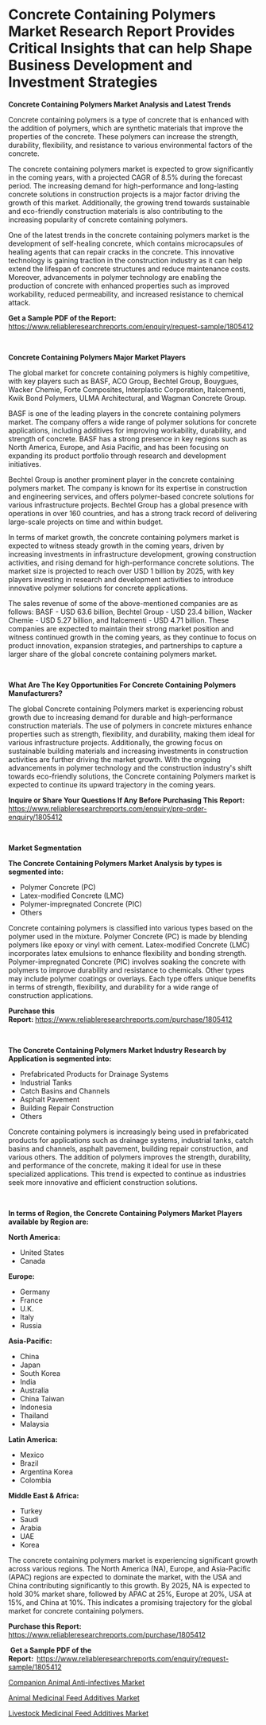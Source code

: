 <p><h1>Concrete Containing Polymers Market Research Report Provides Critical Insights that can help Shape Business Development and Investment Strategies</h1></p><p><strong>Concrete Containing Polymers Market Analysis and Latest Trends</strong></p>
<p><p>Concrete containing polymers is a type of concrete that is enhanced with the addition of polymers, which are synthetic materials that improve the properties of the concrete. These polymers can increase the strength, durability, flexibility, and resistance to various environmental factors of the concrete.</p><p>The concrete containing polymers market is expected to grow significantly in the coming years, with a projected CAGR of 8.5% during the forecast period. The increasing demand for high-performance and long-lasting concrete solutions in construction projects is a major factor driving the growth of this market. Additionally, the growing trend towards sustainable and eco-friendly construction materials is also contributing to the increasing popularity of concrete containing polymers.</p><p>One of the latest trends in the concrete containing polymers market is the development of self-healing concrete, which contains microcapsules of healing agents that can repair cracks in the concrete. This innovative technology is gaining traction in the construction industry as it can help extend the lifespan of concrete structures and reduce maintenance costs. Moreover, advancements in polymer technology are enabling the production of concrete with enhanced properties such as improved workability, reduced permeability, and increased resistance to chemical attack.</p></p>
<p><strong>Get a Sample PDF of the Report:&nbsp;</strong> <a href="https://www.reliableresearchreports.com/enquiry/request-sample/1805412">https://www.reliableresearchreports.com/enquiry/request-sample/1805412</a></p>
<p>&nbsp;</p>
<p><strong>Concrete Containing Polymers Major Market Players</strong></p>
<p><p>The global market for concrete containing polymers is highly competitive, with key players such as BASF, ACO Group, Bechtel Group, Bouygues, Wacker Chemie, Forte Composites, Interplastic Corporation, Italcementi, Kwik Bond Polymers, ULMA Architectural, and Wagman Concrete Group. </p><p>BASF is one of the leading players in the concrete containing polymers market. The company offers a wide range of polymer solutions for concrete applications, including additives for improving workability, durability, and strength of concrete. BASF has a strong presence in key regions such as North America, Europe, and Asia Pacific, and has been focusing on expanding its product portfolio through research and development initiatives.</p><p>Bechtel Group is another prominent player in the concrete containing polymers market. The company is known for its expertise in construction and engineering services, and offers polymer-based concrete solutions for various infrastructure projects. Bechtel Group has a global presence with operations in over 160 countries, and has a strong track record of delivering large-scale projects on time and within budget.</p><p>In terms of market growth, the concrete containing polymers market is expected to witness steady growth in the coming years, driven by increasing investments in infrastructure development, growing construction activities, and rising demand for high-performance concrete solutions. The market size is projected to reach over USD 1 billion by 2025, with key players investing in research and development activities to introduce innovative polymer solutions for concrete applications.</p><p>The sales revenue of some of the above-mentioned companies are as follows: BASF - USD 63.6 billion, Bechtel Group - USD 23.4 billion, Wacker Chemie - USD 5.27 billion, and Italcementi - USD 4.71 billion. These companies are expected to maintain their strong market position and witness continued growth in the coming years, as they continue to focus on product innovation, expansion strategies, and partnerships to capture a larger share of the global concrete containing polymers market.</p></p>
<p>&nbsp;</p>
<p><strong>What Are The Key Opportunities For Concrete Containing Polymers Manufacturers?</strong></p>
<p><p>The global Concrete containing Polymers market is experiencing robust growth due to increasing demand for durable and high-performance construction materials. The use of polymers in concrete mixtures enhance properties such as strength, flexibility, and durability, making them ideal for various infrastructure projects. Additionally, the growing focus on sustainable building materials and increasing investments in construction activities are further driving the market growth. With the ongoing advancements in polymer technology and the construction industry's shift towards eco-friendly solutions, the Concrete containing Polymers market is expected to continue its upward trajectory in the coming years.</p></p>
<p><strong>Inquire or Share Your Questions If Any Before Purchasing This Report:</strong> <a href="https://www.reliableresearchreports.com/enquiry/pre-order-enquiry/1805412">https://www.reliableresearchreports.com/enquiry/pre-order-enquiry/1805412</a></p>
<p>&nbsp;</p>
<p><strong>Market Segmentation</strong></p>
<p><strong>The Concrete Containing Polymers Market Analysis by types is segmented into:</strong></p>
<p><ul><li>Polymer Concrete (PC)</li><li>Latex-modified Concrete (LMC)</li><li>Polymer-impregnated Concrete (PIC)</li><li>Others</li></ul></p>
<p><p>Concrete containing polymers is classified into various types based on the polymer used in the mixture. Polymer Concrete (PC) is made by blending polymers like epoxy or vinyl with cement. Latex-modified Concrete (LMC) incorporates latex emulsions to enhance flexibility and bonding strength. Polymer-impregnated Concrete (PIC) involves soaking the concrete with polymers to improve durability and resistance to chemicals. Other types may include polymer coatings or overlays. Each type offers unique benefits in terms of strength, flexibility, and durability for a wide range of construction applications.</p></p>
<p><strong>Purchase this Report:&nbsp;</strong><a href="https://www.reliableresearchreports.com/purchase/1805412">https://www.reliableresearchreports.com/purchase/1805412</a></p>
<p>&nbsp;</p>
<p><strong>The Concrete Containing Polymers Market Industry Research by Application is segmented into:</strong></p>
<p><ul><li>Prefabricated Products for Drainage Systems</li><li>Industrial Tanks</li><li>Catch Basins and Channels</li><li>Asphalt Pavement</li><li>Building Repair Construction</li><li>Others</li></ul></p>
<p><p>Concrete containing polymers is increasingly being used in prefabricated products for applications such as drainage systems, industrial tanks, catch basins and channels, asphalt pavement, building repair construction, and various others. The addition of polymers improves the strength, durability, and performance of the concrete, making it ideal for use in these specialized applications. This trend is expected to continue as industries seek more innovative and efficient construction solutions.</p></p>
<p>&nbsp;</p>
<p><strong>In terms of Region, the Concrete Containing Polymers Market Players available by Region are:</strong></p>
<p>
    <p> <strong> North America: </strong>
        <ul>
            <li>United States</li>
            <li>Canada</li>
        </ul>
        </p> 
    <p> <strong> Europe: </strong>
        <ul>
            <li>Germany</li>
            <li>France</li>
            <li>U.K.</li>
            <li>Italy</li>
            <li>Russia</li>
        </ul>
        </p> 
    <p> <strong> Asia-Pacific: </strong>
        <ul>
            <li>China</li>
            <li>Japan</li>
            <li>South Korea</li>
            <li>India</li>
            <li>Australia</li>
            <li>China Taiwan</li>
            <li>Indonesia</li>
            <li>Thailand</li>
            <li>Malaysia</li>
        </ul>
        </p> 
    <p> <strong> Latin America: </strong>
        <ul>
            <li>Mexico</li>
            <li>Brazil</li>
            <li>Argentina Korea</li>
            <li>Colombia</li>
        </ul>
        </p> 
    <p> <strong> Middle East & Africa: </strong>
        <ul>
            <li>Turkey</li>
            <li>Saudi</li>
            <li>Arabia</li>
            <li>UAE</li>
            <li>Korea</li>
        </ul>
    </p>
    </p>
<p><p>The concrete containing polymers market is experiencing significant growth across various regions. The North America (NA), Europe, and Asia-Pacific (APAC) regions are expected to dominate the market, with the USA and China contributing significantly to this growth. By 2025, NA is expected to hold 30% market share, followed by APAC at 25%, Europe at 20%, USA at 15%, and China at 10%. This indicates a promising trajectory for the global market for concrete containing polymers.</p></p>
<p><strong>Purchase this Report: </strong><a href="https://www.reliableresearchreports.com/purchase/1805412">https://www.reliableresearchreports.com/purchase/1805412</a></p>
<p>&nbsp;<strong>Get a Sample PDF of the Report:&nbsp;&nbsp;</strong><a href="https://www.reliableresearchreports.com/enquiry/request-sample/1805412">https://www.reliableresearchreports.com/enquiry/request-sample/1805412</a></p>
<p><strong></strong></p>
<p><p><a href="https://view.publitas.com/reportprime-1/companion-animal-anti-infectives-market-research-report-provides-critical-insights-that-can-help-shape-business-development-and-investment-strategies/">Companion Animal Anti-infectives Market</a></p><p><a href="https://view.publitas.com/reportprime-1/animal-medicinal-feed-additives-market-centers-on-aspects-such-as-market-growth-market-share-market-opportunity-and-projected-forecasts-spanning-from-2023-to-2030/">Animal Medicinal Feed Additives Market</a></p><p><a href="https://view.publitas.com/reportprime-1/livestock-medicinal-feed-additives-market-offers-provide-insightful-data-for-the-time-period-from-2023-to-2030-and-also-provide-analysis-based-on-application-type-and-region/">Livestock Medicinal Feed Additives Market</a></p></p>